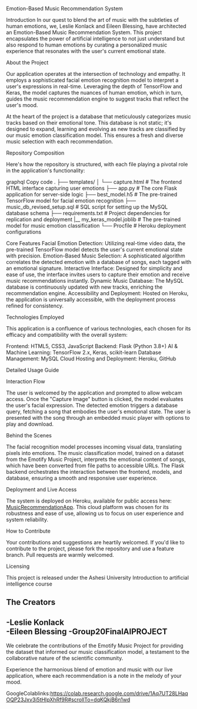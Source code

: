 Emotion-Based Music Recommendation System

Introduction
In our quest to blend the art of music with the subtleties of human emotions, we, Leslie Konlack and Eileen Blessing, have architected an Emotion-Based Music Recommendation System. This project encapsulates the power of artificial intelligence to not just understand but also respond to human emotions by curating a personalized music experience that resonates with the user's current emotional state.


About the Project

Our application operates at the intersection of technology and empathy. It employs a sophisticated facial emotion recognition model to interpret a user's expressions in real-time. Leveraging the depth of TensorFlow and Keras, the model captures the nuances of human emotion, which in turn, guides the music recommendation engine to suggest tracks that reflect the user's mood.


At the heart of the project is a database that meticulously categorizes music tracks based on their emotional tone. This database is not static; it's designed to expand, learning and evolving as new tracks are classified by our music emotion classification model. This ensures a fresh and diverse music selection with each recommendation.


Repository Composition

Here's how the repository is structured, with each file playing a pivotal role in the application's functionality:

graphql
Copy code
.
├── templates/
│   └── capture.html                # The frontend HTML interface capturing user emotions
├── app.py                          # The core Flask application for server-side logic
├── best_model.h5                   # The pre-trained TensorFlow model for facial emotion recognition
├── music_db_revised_setup.sql      # SQL script for setting up the MySQL database schema
├── requirements.txt                # Project dependencies for replication and deployment
|__ my_keras_model.joblib           # The pre-trained  model for music emotion classification
└── Procfile                        # Heroku deployment configurations


Core Features
Facial Emotion Detection: Utilizing real-time video data, the pre-trained TensorFlow model detects the user's current emotional state with precision.
Emotion-Based Music Selection: A sophisticated algorithm correlates the detected emotion with a database of songs, each tagged with an emotional signature.
Interactive Interface: Designed for simplicity and ease of use, the interface invites users to capture their emotion and receive music recommendations instantly.
Dynamic Music Database: The MySQL database is continuously updated with new tracks, enriching the recommendation engine.
Accessibility and Deployment: Hosted on Heroku, the application is universally accessible, with the deployment process refined for consistency.


Technologies Employed

This application is a confluence of various technologies, each chosen for its efficacy and compatibility with the overall system:

Frontend: HTML5, CSS3, JavaScript
Backend: Flask (Python 3.8+)
AI & Machine Learning: TensorFlow 2.x, Keras, scikit-learn
Database Management: MySQL
Cloud Hosting and Deployment: Heroku, GitHub


Detailed Usage Guide

Interaction Flow

The user is welcomed by the application and prompted to allow webcam access.
Once the "Capture Image" button is clicked, the model evaluates the user's facial expression.
The detected emotion triggers a database query, fetching a song that embodies the user's emotional state.
The user is presented with the song through an embedded music player with options to play and download.

Behind the Scenes

The facial recognition model processes incoming visual data, translating pixels into emotions.
The music classification model, trained on a dataset from the Emotify Music Project, interprets the emotional content of songs, which have been converted from file paths to accessible URLs.
The Flask backend orchestrates the interaction between the frontend, models, and database, ensuring a smooth and responsive user experience.

Deployment and Live Access

The system is deployed on Heroku, available for public access here: [MusicRecommendationApp](https://musicrecommendationapp-328d0564fd7b.herokuapp.com/). This cloud platform was chosen for its robustness and ease of use, allowing us to focus on user experience and system reliability.

How to Contribute

Your contributions and suggestions are heartily welcomed. If you'd like to contribute to the project, please fork the repository and use a feature branch. Pull requests are warmly welcomed.

Licensing

This project is released under the Ashesi University Introduction to artificial intelligence course 

The Creators
-
-Leslie Konlack  
-Eileen Blessing 
-Group20FinalAIPROJECT
-
We celebrate the contributions of the Emotify Music Project for providing the dataset that informed our music classification model, a testament to the collaborative nature of the scientific community.

Experience the harmonious blend of emotion and music with our live application, where each recommendation is a note in the melody of your mood.

GoogleColablinks:https://colab.research.google.com/drive/1Aq7UT28LHaqOQP23Jxv3i5tHIpXhRf9R#scrollTo=dqKQkjB6n1wd
